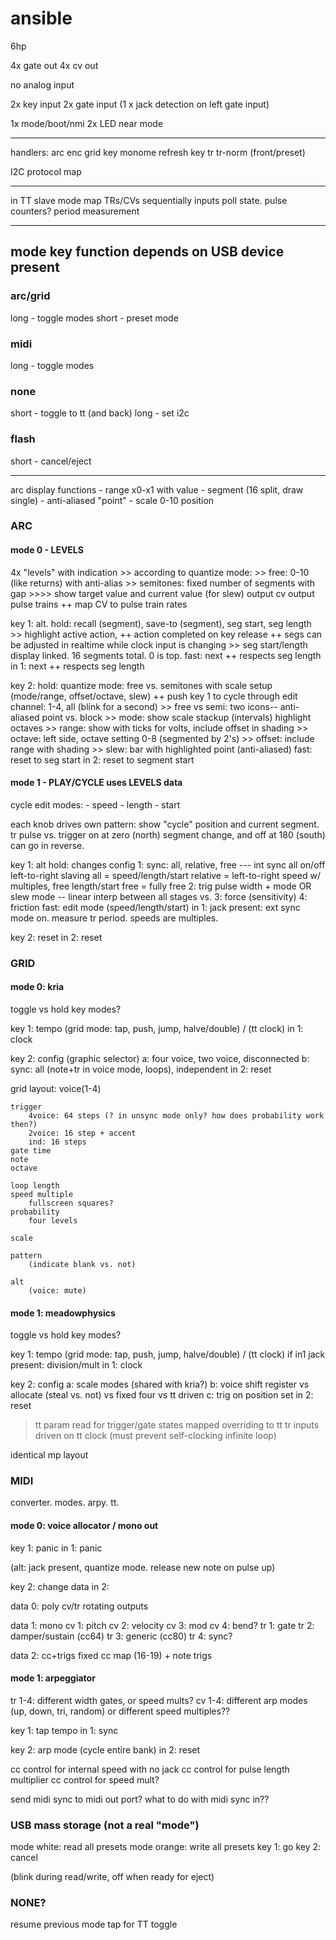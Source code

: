 # ansible

6hp

4x gate out
4x cv out

no analog input

2x key input
2x gate input
(1 x jack detection on left gate input)

1x mode/boot/nmi
2x LED near mode


---	

handlers:
	arc enc
	grid key
	monome refresh
	key
	tr
	tr-norm
	(front/preset)





I2C protocol map





---

in TT slave mode
	map TRs/CVs sequentially
	inputs
		poll state. pulse counters? period measurement

---

## mode key function depends on USB device present

### arc/grid

long - toggle modes
short - preset mode

### midi

long - toggle modes

### none 

short - toggle to tt (and back)
long - set i2c

### flash

short - cancel/eject

---


arc display functions
	- range x0-x1 with value
		- segment (16 split, draw single)
	- anti-aliased "point"
		- scale 0-10 position

### ARC

#### mode 0 - LEVELS

4x "levels" with indication
		>> according to quantize mode:
		>> free: 0-10 (like returns) with anti-alias
		>> semitones: fixed number of segments with gap
		>>>> show target value and current value (for slew)
	output cv
	output pulse trains
		++ map CV to pulse train rates

key 1: alt.
	hold: recall (segment), save-to (segment), seg start, seg length
		>> highlight active action,
		++ action completed on key release
		++ segs can be adjusted in realtime while clock input is changing 
		>> seg start/length display linked. 16 segments total. 0 is top.
	fast: next
		++ respects seg length
in 1: next
		++ respects seg length

key 2: 
	hold: quantize mode: free vs. semitones with scale setup (mode/range, offset/octave, slew)
		++ push key 1 to cycle through edit channel: 1-4, all (blink for a second)
		>> free vs semi: two icons-- anti-aliased point vs. block
		>> mode: show scale stackup (intervals) highlight octaves
		>> range: show with ticks for volts, include offset in shading
		>> octave: left side, octave setting 0-8 (segmented by 2's)
		>> offset: include range with shading
		>> slew: bar with highlighted point (anti-aliased)
	fast: reset to seg start
in 2: reset to segment start

#### mode 1 - PLAY/CYCLE uses LEVELS data

cycle edit modes:
	- speed
	- length
	- start

each knob drives own pattern: show "cycle" position and current segment.
tr pulse vs. trigger on at zero (north) segment change, and off at 180 (south)
can go in reverse.

key 1: alt
	hold: changes config
		1: sync: all, relative, free --- int sync all on/off left-to-right slaving
			all = speed/length/start
			relative = left-to-right speed w/ multiples, free length/start
			free = fully free
		2: trig pulse width + mode
			OR slew mode -- linear interp between all stages vs.
		3: force (sensitivity)
		4: friction
	fast: edit mode (speed/length/start)
in 1: jack present: ext sync mode on. measure tr period. speeds are multiples.

key 2: reset
in 2: reset




### GRID

#### mode 0: kria

toggle vs hold key modes?

key 1: tempo (grid mode: tap, push, jump, halve/double) / (tt clock)
in 1: clock

key 2: config (graphic selector)
	a: four voice, two voice, disconnected
	b: sync: all (note+tr in voice mode, loops), independent
in 2: reset

grid layout:
	voice(1-4)

	trigger
		4voice: 64 steps (? in unsync mode only? how does probability work then?)
		2voice: 16 step + accent
		ind: 16 steps
	gate time
	note
	octave

	loop length
	speed multiple
		fullscreen squares?
	probability
		four levels

	scale

	pattern
		(indicate blank vs. not)

	alt
		(voice: mute)







#### mode 1: meadowphysics

toggle vs hold key modes?

key 1: tempo (grid mode: tap, push, jump, halve/double) / (tt clock)
	if in1 jack present: division/mult
in 1: clock

key 2: config
	a: scale modes (shared with kria?)
	b: voice shift register vs allocate (steal vs. not) vs fixed four vs tt driven
	c: trig on position set
in 2: reset

> tt param read for trigger/gate states mapped overriding to tt tr inputs
> driven on tt clock (must prevent self-clocking infinite loop)

identical mp layout





### MIDI

converter. modes. arpy. tt.

#### mode 0: voice allocator / mono out

key 1: panic
in 1: panic

(alt: jack present, quantize mode. release new note on pulse up)

key 2: change data
in 2:

data 0: poly
	cv/tr rotating outputs

data 1: mono
	cv 1: pitch
	cv 2: velocity
	cv 3: mod
	cv 4: bend?
	tr 1: gate
	tr 2: damper/sustain (cc64)
	tr 3: generic (cc80)
	tr 4: sync?

data 2: cc+trigs
	fixed cc map (16-19) + note trigs

#### mode 1: arpeggiator

tr 1-4: different width gates, or speed mults?
cv 1-4: different arp modes (up, down, tri, random)
		or different speed multiples??

key 1: tap tempo
in 1: sync

key 2: arp mode (cycle entire bank)
in 2: reset

cc control for internal speed with no jack
cc control for pulse length multiplier
cc control for speed mult?

send midi sync to midi out port?
what to do with midi sync in??




### USB mass storage (not a real "mode")

mode white: read all presets
mode orange: write all presets
key 1: go
key 2: cancel

(blink during read/write, off when ready for eject)





### NONE?

resume previous mode
tap for TT toggle


